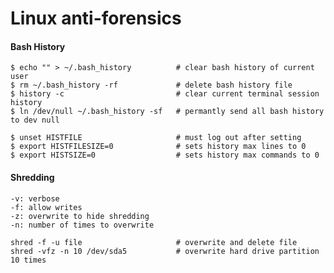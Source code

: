 Linux anti-forensics
====================

#### Bash History

	$ echo "" > ~/.bash_history          # clear bash history of current user
	$ rm ~/.bash_history -rf             # delete bash history file
	$ history -c                         # clear current terminal session history
	$ ln /dev/null ~/.bash_history -sf   # permantly send all bash history to dev null

	$ unset HISTFILE                     # must log out after setting
	$ export HISTFILESIZE=0              # sets history max lines to 0
	$ export HISTSIZE=0                  # sets history max commands to 0

#### Shredding

	-v: verbose
	-f: allow writes
	-z: overwrite to hide shredding
	-n: number of times to overwrite 

	shred -f -u file                     # overwrite and delete file
	shred -vfz -n 10 /dev/sda5           # overwrite hard drive partition 10 times
